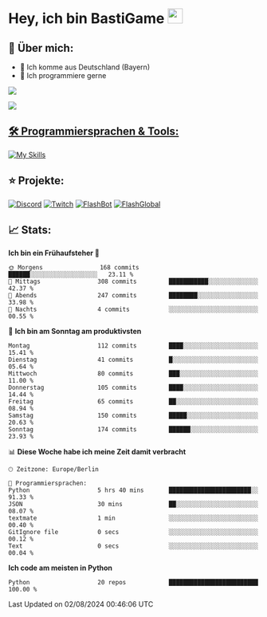 # Hey, ich bin BastiGame <img src="https://raw.githubusercontent.com/MartinHeinz/MartinHeinz/master/wave.gif" width="30px">

## 📌 Über mich:
- 📍 Ich komme aus Deutschland (Bayern)
- 📝 Ich programmiere gerne
  
[![](https://visitcount.itsvg.in/api?id=bastigamedc&icon=2&color=0)](https://visitcount.itsvg.in)

<a href="https://discord.com/users/1018150165489668227"><img src="https://lanyard.cnrad.dev/api/1018150165489668227"><p/>


## 🛠️ Programmiersprachen & Tools:
[![My Skills](https://skillicons.dev/icons?i=discord,figma,notion,pycharm,py,redis,sqlite,vscode,windows)](https://skillicons.dev)

## ⭐ Projekte:
[![Discord](https://img.shields.io/badge/Discord-%237289DA.svg?logo=discord&logoColor=white)](https://discord.gg/Hfjv2cCQ)
[![Twitch](https://img.shields.io/badge/Twitch-%239146FF.svg?logo=Twitch&logoColor=white)](https://www.twitch.tv/bastigametv)
[![FlashBot](https://img.shields.io/badge/FlashBot-%ff7e47.svg?logo=wechat&logoColor=white)](https://discord.com/application-directory/1111374314340626433)
[![FlashGlobal](https://img.shields.io/badge/FlashGlobal-%ff7e47.svg?logo=wechat&logoColor=white)](https://discord.com/application-directory/1169681232532099112)

## 📈 Stats:
<!--START_SECTION:waka-->
**Ich bin ein Frühaufsteher 🐤** 

```text
🌞 Morgens                168 commits         ██████░░░░░░░░░░░░░░░░░░░   23.11 % 
🌆 Mittags                308 commits         ███████████░░░░░░░░░░░░░░   42.37 % 
🌃 Abends                 247 commits         ████████░░░░░░░░░░░░░░░░░   33.98 % 
🌙 Nachts                 4 commits           ░░░░░░░░░░░░░░░░░░░░░░░░░   00.55 % 
```
📅 **Ich bin am Sonntag am produktivsten** 

```text
Montag                   112 commits         ████░░░░░░░░░░░░░░░░░░░░░   15.41 % 
Dienstag                 41 commits          █░░░░░░░░░░░░░░░░░░░░░░░░   05.64 % 
Mittwoch                 80 commits          ███░░░░░░░░░░░░░░░░░░░░░░   11.00 % 
Donnerstag               105 commits         ████░░░░░░░░░░░░░░░░░░░░░   14.44 % 
Freitag                  65 commits          ██░░░░░░░░░░░░░░░░░░░░░░░   08.94 % 
Samstag                  150 commits         █████░░░░░░░░░░░░░░░░░░░░   20.63 % 
Sonntag                  174 commits         ██████░░░░░░░░░░░░░░░░░░░   23.93 % 
```


📊 **Diese Woche habe ich meine Zeit damit verbracht** 

```text
🕑︎ Zeitzone: Europe/Berlin

💬 Programmiersprachen: 
Python                   5 hrs 40 mins       ███████████████████████░░   91.33 % 
JSON                     30 mins             ██░░░░░░░░░░░░░░░░░░░░░░░   08.07 % 
textmate                 1 min               ░░░░░░░░░░░░░░░░░░░░░░░░░   00.40 % 
GitIgnore file           0 secs              ░░░░░░░░░░░░░░░░░░░░░░░░░   00.12 % 
Text                     0 secs              ░░░░░░░░░░░░░░░░░░░░░░░░░   00.04 % 
```

**Ich code am meisten in Python** 

```text
Python                   20 repos            █████████████████████████   100.00 % 
```




 Last Updated on 02/08/2024 00:46:06 UTC
<!--END_SECTION:waka-->
